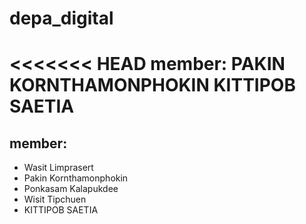 # depa_digital

<<<<<<< HEAD
member:
PAKIN KORNTHAMONPHOKIN
KITTIPOB SAETIA
=======
## member:
* Wasit Limprasert
* Pakin Kornthamonphokin
* Ponkasam Kalapukdee
* Wisit Tipchuen
* KITTIPOB SAETIA